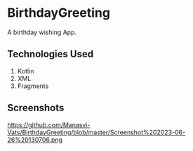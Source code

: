 # BirthdayGreeting
A birthday wishing App.
## Technologies Used
1. Kotlin
2. XML
3. Fragments
 
 ## Screenshots
 https://github.com/Manasvi-Vats/BirthdayGreeting/blob/master/Screenshot%202023-06-26%20130706.png
   

   
   
